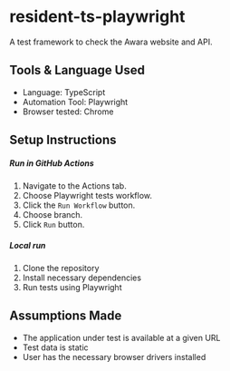 # resident-ts-playwright
A test framework to check the Awara website and API.

## Tools & Language Used
- Language: TypeScript
- Automation Tool: Playwright
- Browser tested: Chrome

## Setup Instructions
##### Run in GitHub Actions
1. Navigate to the Actions tab.
2. Choose Playwright tests workflow.
3. Click the `Run Workflow` button.
4. Choose branch.
5. Click `Run` button.

##### Local run
1. Clone the repository
2. Install necessary dependencies
3. Run tests using Playwright

## Assumptions Made
- The application under test is available at a given URL
- Test data is static
- User has the necessary browser drivers installed